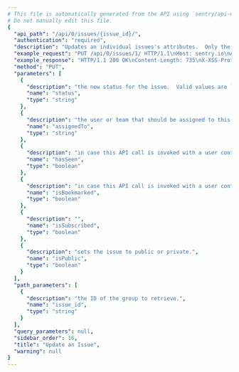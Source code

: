 ```yaml
---
# This file is automatically generated from the API using `sentry/api-docs/generator.py.`
# Do not manually edit this file.
{
  "api_path": "/api/0/issues/{issue_id}/", 
  "authentication": "required", 
  "description": "Updates an individual issues's attributes.  Only the attributes\nsubmitted are modified.", 
  "example_request": "PUT /api/0/issues/1/ HTTP/1.1\nHost: sentry.io\nAuthorization: Bearer <token>\nContent-Type: application/json\n\n{\n  \"status\": \"unresolved\"\n}", 
  "example_response": "HTTP/1.1 200 OK\nContent-Length: 735\nX-XSS-Protection: 1; mode=block\nX-Content-Type-Options: nosniff\nContent-Language: en\nAccess-Control-Expose-Headers: X-Sentry-Error, Retry-After\nVary: Accept-Language, Cookie\nAccess-Control-Allow-Methods: GET, PUT, DELETE, HEAD, OPTIONS\nAllow: GET, PUT, DELETE, HEAD, OPTIONS\nAccess-Control-Allow-Origin: *\nAccess-Control-Allow-Headers: X-Sentry-Auth, X-Requested-With, Origin, Accept, Content-Type, Authentication, Authorization\nContent-Type: application/json\nX-Frame-Options: deny\n\n{\n  \"annotations\": [], \n  \"assignedTo\": null, \n  \"count\": \"1\", \n  \"culprit\": \"raven.scripts.runner in main\", \n  \"firstSeen\": \"2020-03-09T04:38:18.089961Z\", \n  \"hasSeen\": false, \n  \"id\": \"1\", \n  \"isBookmarked\": false, \n  \"isPublic\": false, \n  \"isSubscribed\": false, \n  \"lastSeen\": \"2020-03-09T04:38:18.089961Z\", \n  \"level\": \"error\", \n  \"logger\": null, \n  \"metadata\": {\n    \"title\": \"This is an example python exception\"\n  }, \n  \"numComments\": 0, \n  \"permalink\": \"https://sentry.io/organizations/the-interstellar-jurisdiction/issues/1/\", \n  \"platform\": \"python\", \n  \"project\": {\n    \"id\": \"2\", \n    \"name\": \"Pump Station\", \n    \"platform\": null, \n    \"slug\": \"pump-station\"\n  }, \n  \"shareId\": null, \n  \"shortId\": \"PUMP-STATION-1\", \n  \"status\": \"unresolved\", \n  \"statusDetails\": {}, \n  \"subscriptionDetails\": null, \n  \"title\": \"This is an example python exception\", \n  \"type\": \"default\", \n  \"userCount\": 1\n}", 
  "method": "PUT", 
  "parameters": [
    {
      "description": "the new status for the issue.  Valid values are `\"resolved\"`, `resolvedInNextRelease`, `\"unresolved\"`, and `\"ignored\"`.", 
      "name": "status", 
      "type": "string"
    }, 
    {
      "description": "the user or team that should be assigned to this issue. Can be of the form `\"<user_id>\"`, `\"user:<user_id>\"`, `\"<username>\"`, `\"<user_primary_email>\"`, or `\"team:<team_id>\"`.", 
      "name": "assignedTo", 
      "type": "string"
    }, 
    {
      "description": "in case this API call is invoked with a user context this allows changing of the flag that indicates if the user has seen the event.", 
      "name": "hasSeen", 
      "type": "boolean"
    }, 
    {
      "description": "in case this API call is invoked with a user context this allows changing of the bookmark flag.", 
      "name": "isBookmarked", 
      "type": "boolean"
    }, 
    {
      "description": "", 
      "name": "isSubscribed", 
      "type": "boolean"
    }, 
    {
      "description": "sets the issue to public or private.", 
      "name": "isPublic", 
      "type": "boolean"
    }
  ], 
  "path_parameters": [
    {
      "description": "the ID of the group to retrieve.", 
      "name": "issue_id", 
      "type": "string"
    }
  ], 
  "query_parameters": null, 
  "sidebar_order": 16, 
  "title": "Update an Issue", 
  "warning": null
}
---
```


